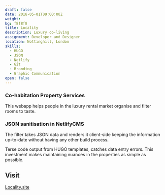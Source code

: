 ```yaml
---
draft: false
date: 2018-05-01T09:00:00Z
weight:
bg: f8f8f8
title: Locality
description: Luxury co-living
assignment: Developer and Designer
location: Nottinghill, London
skills:
  - HUGO
  - JSON
  - Netlify
  - Git
  - Branding
  - Graphic Communication
open: false
---
```


<!--

resources:
  - src: images/localitysite.svg
  - name: red

https://scripter.co/hugo-leaf-and-branch-bundles/#examples
	- index.md = Leaf Bundle
	- _index.md = Branch Bundle
Listing and resizing the resource images:
	- https://stackoverflow.com/questions/48213883/image-processing-outside-bundles
Nonsense examples:
	- https://gohugo.io/content-management/image-processing/
-->

<!--{{/* <flickity src="3si/images/3si-sales.jpg" title="3Si marketing content" selectCell="flkty.selectCell( value, isWrapped, isInstant )" > */}}-->

### Co-habitation Property Services

This webapp helps people in the luxury rental market organise and filter rooms to taste.

### JSON sanitisation in NetlifyCMS

The filter takes JSON data and renders it client-side keeping the information up-to-date without having any other build process.

Terse code output from HUGO templates, catches data entry errors. This investment makes maintaining nuances in the properties as simple as possible.

<!--
## Preview
flickity .select-cell -->


## Visit

[Locality.site](https://locality.site/) <!-- Update Marzò -->

<!-- * * * -->

<!--
## The Project in detail

### UX and code

### Branding and Graphic Communication
-->
